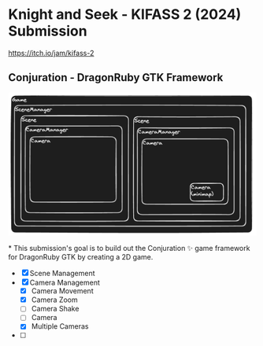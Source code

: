 # Knight and Seek - KIFASS 2 (2024) Submission

https://itch.io/jam/kifass-2

## Conjuration - DragonRuby GTK Framework

![Architecture](docs/assets/architecture.png)

\* This submission's goal is to build out the Conjuration :sparkles: game framework for DragonRuby GTK by creating a 2D game.

- [x] Scene Management
- [x] Camera Management
  - [x] Camera Movement
  - [x] Camera Zoom
  - [ ] Camera Shake
  - [ ] Camera
  - [x] Multiple Cameras
- [ ]
